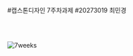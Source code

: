 #캡스톤디자인 7주차과제
#20273019 최민경

</br>
</br>

![7weeks](https://user-images.githubusercontent.com/80881753/137232673-be0b6ed8-c578-4793-a4e0-08b27360509c.png)
